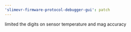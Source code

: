 ```yaml
---
'slimevr-firmware-protocol-debugger-gui': patch
---
```


limited the digits on sensor temperature and mag accuracy
